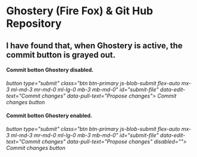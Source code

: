 # Ghostery (Fire Fox) & Git Hub Repository

## I have found that, when Ghostery is active, the commit button is grayed out. 

#### Commit botton Ghostery disabled.

*button type="submit" class="btn btn-primary js-blob-submit flex-auto mx-3 ml-md-3 mr-md-0 ml-lg-0 mb-3 mb-md-0" id="submit-file" data-edit-text="Commit changes" data-pull-text="Propose changes">
    Commit changes
   button*


#### Commit botton Ghostery enabled.

*button type="submit" class="btn btn-primary js-blob-submit flex-auto mx-3 ml-md-3 mr-md-0 ml-lg-0 mb-3 mb-md-0" id="submit-file" data-edit-text="Commit changes" data-pull-text="Propose changes" disabled="">
    Commit changes
  button*
